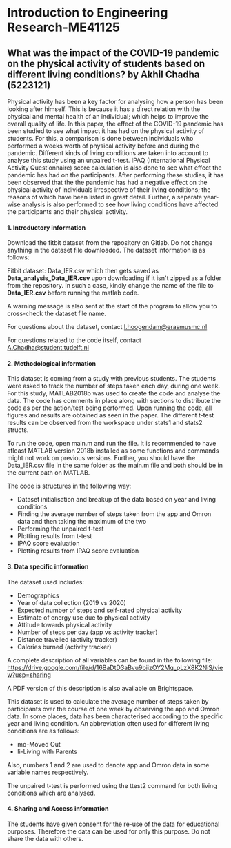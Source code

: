 # Introduction to Engineering Research-ME41125

## What was the impact of the COVID-19 pandemic on the physical activity of students based on different living conditions? by Akhil Chadha (5223121)
Physical activity has been a key factor for analysing how a person has been looking after himself. This is because it has a direct relation with the physical and mental health of an individual; which helps to improve the overall quality of life. In this paper, the effect of the COVID-19 pandemic has been studied to see what impact it has had on the physical activity of students. For this, a comparison is done between individuals who performed a weeks worth of physical activity before and during the pandemic. Different kinds of living conditions are taken into account to analyse this study using an unpaired t-test. IPAQ (International Physical Activity Questionnaire) score calculation is also done to see what effect the pandemic has had on the participants. After performing these studies, it has been observed that the the pandemic has had a negative effect on the physical activity of individuals irrespective of their living conditions; the reasons of which have been listed in great detail. Further, a separate year-wise analysis is also performed to see how living conditions have affected the participants and their physical activity.

#### 1. Introductory information
Download the fitbit dataset from the repository on Gitlab. Do not change anything in the dataset file downloaded. The dataset information is as follows:

Fitbit dataset: Data_IER.csv which then gets saved as **Data_analysis_Data_IER.csv** upon downloading if it isn't zipped as a folder from the repository. In such a case, kindly change the name of the file to **Data_IER.csv** before running the matlab code.

A warning message is also sent at the start of the program to allow you to cross-check the dataset file name.

For questions about the dataset, contact l.hoogendam@erasmusmc.nl

For questions related to the code itself, contact A.Chadha@student.tudelft.nl

#### 2. Methodological information
This dataset is coming from a study with previous students. The students were asked to track the number of steps taken each day, during one week. 
For this study, MATLAB2018b was used to create the code and analyse the data. The code has comments in place along with sections to distribute the code as per the action/test being performed. Upon running the code, all figures and results are obtained as seen in the paper. The different t-test results can be observed from the workspace under stats1 and stats2 structs.

To run the code, open main.m and run the file. It is recommended to have atleast MATLAB version 2018b installed as some functions and commands might not work on previous versions.
Further, you should have the Data_IER.csv file in the same folder as the main.m file and both should be in the current path on MATLAB.

The code is structures in the following way:
- Dataset initialisation and breakup of the data based on year and living conditions
- Finding the average number of steps taken from the app and Omron data and then taking the maximum of the two
- Performing the unpaired t-test
- Plotting results from t-test
- IPAQ score evaluation
- Plotting results from IPAQ score evaluation

#### 3. Data specific information
The dataset used includes:

- Demographics
- Year of data collection (2019 vs 2020)
- Expected number of steps and self-rated physical activity
- Estimate of energy use due to physical activity
- Attitude towards physical activity
- Number of steps per day (app vs activity tracker)
- Distance travelled (activity tracker)
- Calories burned (activity tracker)

A complete description of all variables can be found in the following file:
https://drive.google.com/file/d/16BaDtD3aBvu9bijzOY2Mq_pLzX8K2NiS/view?usp=sharing

A PDF version of this description is also available on Brightspace. 

This dataset is used to calculate the average number of steps taken by participants over the course of one week by observing the app and Omron data.
In some places, data has been characterised according to the specific year and living condition. An abbreviation often used for different living conditions are as follows:

- mo-Moved Out
- li-Living with Parents

Also, numbers 1 and 2 are used to denote app and Omron data in some variable names respectively.

The unpaired t-test is performed using the ttest2 command for both living conditions which are analysed.

#### 4. Sharing and Access information
The students have given consent for the re-use of the data for educational purposes. Therefore the data can be used for only this purpose. Do not share the data with others.
